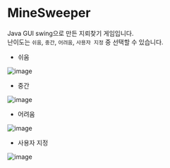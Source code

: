 # MineSweeper
Java GUI swing으로 만든 지뢰찾기 게임입니다.   
난이도는 `쉬움`, `중간`, `어려움`, `사용자 지정` 중 선택할 수 있습니다.   
   
- 쉬움
   
![image](https://github.com/5almiakki/MineSweeper/assets/99474425/c6943b84-5a7f-4441-9a04-37cfbc918284)

- 중간   
   
![image](https://github.com/5almiakki/MineSweeper/assets/99474425/c1dacef7-04da-4954-907f-37795bad13a4)

- 어려움   
   
![image](https://github.com/5almiakki/MineSweeper/assets/99474425/17c0c04f-cd99-4b75-bb53-66d4591a561c)

- 사용자 지정
   
![image](https://github.com/5almiakki/MineSweeper/assets/99474425/ccf2504e-e240-4dce-a759-201e715b6bf3)

